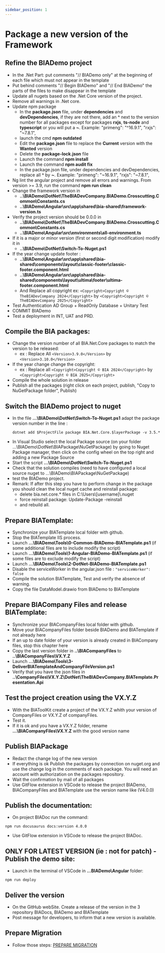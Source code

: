 ```yaml
---
sidebar_position: 1
---
```

# Package a new version of the Framework

## Refine the BIADemo project
- In the .Net Part: put comments "// BIADemo only" at the beginning of each file which must not appear in the template
- Put behind comments "// Begin BIADemo" and "// End BIADemo" the parts of the files to make disappear in the template
- Update all nugets based on the .Net Core version of the project.
- Remove all warnings in .Net core.
- Update npm package
  - In the **package.json** file, under **dependencies** and **devDependencies**, if they are not there, add an **^** next to the version number for all packages except for packages **rxjs**, **ts-node** and **typescript** or you will put a **~**. Example: "primeng": "^16.9.1", "rxjs": "~7.8.1",
  - launch the cmd **npm outdated**
  - Edit the **package.json** file to replace the **Current** version with the **Wanted** version
  - Delete the **package-lock.json** file
  - Launch the command **npm install**
  - Launch the command **npm audit fix**
  - In the package.json file, under dependencies and devDependencies, replace all **^** by **~**. Example: "primeng": "~16.9.1", "rxjs": "~7.8.1",
- Ng lint the angular project and remove all errors and warnings. From version >= 3.9, run the command **npm run clean**
- Change the framework version in 
  - **..\BIADemo\DotNet\TheBIADevCompany.BIADemo.Crosscutting.Common\Constants.cs**
  - **..\BIADemo\Angular\src\app\shared\bia-shared\framework-version.ts**
- Verify the project version should be 0.0.0 in
  - **..\BIADemo\DotNet\TheBIADevCompany.BIADemo.Crosscutting.Common\Constants.cs**
  - **..\BIADemo\Angular\src\environments\all-environment.ts**
- If it is a major or minor version (first or second digit modification) modify it in 
  - **..\BIADemo\DotNet\Switch-To-Nuget.ps1**
- If the year change update footer :
  - **..\BIADemo\Angular\src\app\shared\bia-shared\components\layout\classic-footer\classic-footer.component.html**
  - **..\BIADemo\Angular\src\app\shared\bia-shared\components\layout\ultima\footer\ultima-footer.component.html**
  - And Replace all copyright ex: ```<Copyright>Copyright © TheBIADevCompany 2024</Copyright>``` by ```<Copyright>Copyright © TheBIADevCompany 2025</Copyright>```
- Test Authentication AD Group + ReadOnly Database + Unitary Test
- COMMIT BIADemo
- Test a deployment in INT, UAT and PRD.

## Compile the BIA packages:
- Change the version number of all BIA.Net.Core packages to match the version to be released:
  - ex : Replace All ```<Version>3.9.0</Version>``` by ```<Version>3.10.0</Version>```
- If the year change change the copyright:
  - ex : Replace all ```<Copyright>Copyright © BIA 2024</Copyright>``` by ```<Copyright>Copyright © BIA 2025</Copyright>```
- Compile the whole solution in release
- Publish all the packages (right click on each project, publish, "Copy to NuGetPackage folder", Publish)

## Switch the BIADemo project to nuget
- In the file **...\BIADemo\DotNet\Switch-To-Nuget.ps1** adapt the package version number in the line :
    ```
    dotnet add $ProjectFile package BIA.Net.Core.$layerPackage -v 3.5.*
    ```
- In Visual Studio select the local Package source (on your folder ...\BIADemo\DotNet\BIAPackage\NuGetPackage) by going to Nuget Package manager, then click on the config wheel on the top right and adding a new Package Source
- Start the script **...\BIADemo\DotNet\Switch-To-Nuget.ps1**
- Check that the solution compiles (need to have configured a local source nuget to ...\BIADemo\BIAPackage\NuGetPackage)
- test the BIADemo project.
- Remark: If after this step you have to perform change in the package you should clean the local nuget cache and reinstall package:
  - delete bia.net.core.* files in C:\Users\\[username]\\.nuget
  - force reinstall package: Update-Package -reinstall
  - and rebuild all.

## Prepare BIATemplate:
- Synchronize your BIATemplate local folder with github.
- Stop the BIATemplate IIS process.
- Launch **...\BIADemo\Tools\0-Common-BIADemo-BIATemplate.ps1** (if some additional files are to include modify the script)
- Launch **...\BIADemo\Tools\1-Angular-BIADemo-BIATemplate.ps1** (if some files are to exclude modify the script)
- Launch **...\BIADemo\Tools\2-DotNet-BIADemo-BIATemplate.ps1**
- Disable the serviceWorker in the angular.json file : ```"serviceWorker": false```
- Compile the solution BIATemplate, Test and verify the absence of warning.
- Copy the file DataModel.drawio from BIADemo to BIATemplate
  
## Prepare BIACompany Files and release BIATemplate:
- Synchronize your BIACompanyFiles local folder with github.
- Move your BIACompanyFiles folder beside BIADemo and BIATemplate if not already here
- If an up to date folder of your version is already created in BIACompany files, stop this chapter here
- Copy the last version folder in   **..\BIACompanyFiles** to **..\BIACompanyFiles\VX.Y.Z**
- Launch **...\BIADemo\Tools\3-DeliverBIATemplateAndCompanyFileVersion.ps1**
- Verify that you have the json files in **..\CompanyFiles\VX.Y.Z\DotNet\TheBIADevCompany.BIATemplate.Presentation.Api**

## Test the project creation using the VX.Y.Z
- With the BIAToolKit create a project of the VX.Y.Z whith your version of CompanyFiles or VX.Y.Z of companyFiles.
- Test it.
- If it is ok and you have a VX.Y.Z folder, rename **...\BIACompanyFiles\VX.Y.Z** with the good version name

## Publish BIAPackage
- Redact the change log of the new version
- If everything is ok Publish the packages by connection on nuget.org and use the change log in the comments of each package. You will need an account with authorization on the packages repository.
- Wait the confirmation by mail of all packages
- Use GitFlow extension in VSCode to release the project BIADemo, BIACompanyFiles and BIATemplate use the version name like (V4.0.0)

## Publish the documentation: 
- On project BIADoc run the command:
```
npm run docusaurus docs:version 4.0.0
```
- Use GitFlow extension in VSCode to release the project BIADoc.

## ONLY FOR LATEST VERSION (ie : not for patch) - Publish the demo site:
- Launch in the terminal of VSCode in **...BIADemo\Angular** folder:
```
npm run deploy
```

## Deliver the version
- On the GitHub webSite. Create a release of the version in the 3 repository BIADocs, BIADemo and BIATemplate
- Post message for developers, to inform that a new version is available.

## Prepare Migration
- Follow those steps: [PREPARE MIGRATION](./10-PrepareMigration.md)